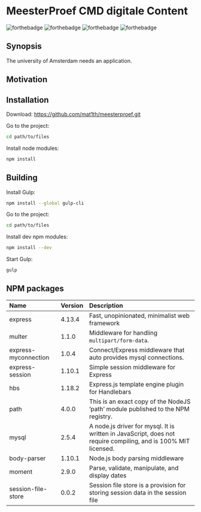 # MeesterProef CMD digitale Content

![forthebadge](http://forthebadge.com/images/badges/built-with-love.svg) ![forthebadge](http://forthebadge.com/images/badges/uses-html.svg) ![forthebadge](http://forthebadge.com/images/badges/uses-css.svg) ![forthebadge](http://forthebadge.com/images/badges/uses-js.svg)

## Synopsis

The university of Amsterdam needs an application.

## Motivation

## Installation

Download: <https://github.com/mat1th/meesterproef.git>

Go to the project:

```bash
cd path/to/files
```

Install node modules:

```bash
npm install
```

## Building

Install Gulp:

```bash
npm install --global gulp-cli
```

Go to the project:

```bash
cd path/to/files
```

Install dev npm modules:

```bash
npm install --dev
```

Start Gulp:

```bash
gulp
```

## NPM packages

Name                 | Version | Description
:------------------- | :------ | :----------
express              | 4.13.4  | Fast, unopinionated, minimalist web framework
multer               | 1.1.0   | Middleware for handling <code>multipart/form-data</code>.
express-myconnection | 1.0.4   | Connect/Express middleware that auto provides mysql connections.
express-session      | 1.10.1  | Simple session middleware for Express
hbs                  | 1.18.2  | Express.js template engine plugin for Handlebars
path                 | 4.0.0   | This is an exact copy of the NodeJS ’path’ module published to the NPM registry.
mysql                | 2.5.4   | A node.js driver for mysql. It is written in JavaScript, does not require compiling, and is 100% MIT licensed.
body-parser          | 1.10.1  | Node.js body parsing middleware
moment               | 2.9.0   | Parse, validate, manipulate, and display dates
session-file-store   | 0.0.2   | Session file store is a provision for storing session data in the session file
